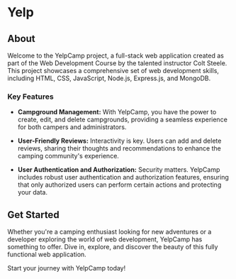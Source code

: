 # Yelp

## About

Welcome to the YelpCamp project, a full-stack web application created as part of the Web Development Course by the talented instructor Colt Steele. This project showcases a comprehensive set of web development skills, including HTML, CSS, JavaScript, Node.js, Express.js, and MongoDB.

### Key Features

- **Campground Management:** With YelpCamp, you have the power to create, edit, and delete campgrounds, providing a seamless experience for both campers and administrators.

- **User-Friendly Reviews:** Interactivity is key. Users can add and delete reviews, sharing their thoughts and recommendations to enhance the camping community's experience.

- **User Authentication and Authorization:** Security matters. YelpCamp includes robust user authentication and authorization features, ensuring that only authorized users can perform certain actions and protecting your data.

## Get Started

Whether you're a camping enthusiast looking for new adventures or a developer exploring the world of web development, YelpCamp has something to offer. Dive in, explore, and discover the beauty of this fully functional web application.

Start your journey with YelpCamp today!
